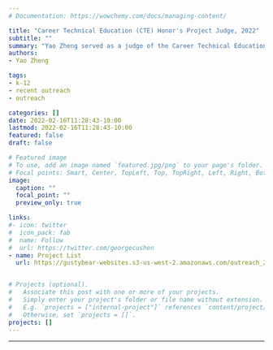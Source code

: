 ```yaml
---
# Documentation: https://wowchemy.com/docs/managing-content/

title: "Career Technical Education (CTE) Honor's Project Judge, 2022"
subtitle: ""
summary: "Yao Zheng served as a judge of the Career Technical Education (CTE) Honor's project presentations at McKinley High School."
authors:
- Yao Zheng

tags:
- k-12
- recent outreach
- outreach

categories: []
date: 2022-02-16T11:28:43-10:00
lastmod: 2022-02-16T11:28:43-10:00
featured: false
draft: false

# Featured image
# To use, add an image named `featured.jpg/png` to your page's folder.
# Focal points: Smart, Center, TopLeft, Top, TopRight, Left, Right, BottomLeft, Bottom, BottomRight.
image:
  caption: ""
  focal_point: ""
  preview_only: true

links:
#- icon: twitter
#  icon_pack: fab
#  name: Follow
#  url: https://twitter.com/georgecushen
- name: Project List
  url: https://gustybear-websites.s3-us-west-2.amazonaws.com/outreach_2022_mckinley_cte_judge/CTE%20Honors%20Judging.pdf


# Projects (optional).
#   Associate this post with one or more of your projects.
#   Simply enter your project's folder or file name without extension.
#   E.g. `projects = ["internal-project"]` references `content/project/deep-learning/index.md`.
#   Otherwise, set `projects = []`.
projects: []
---
```

***
